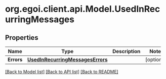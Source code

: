 # org.egoi.client.api.Model.UsedInRecurringMessages
## Properties

Name | Type | Description | Notes
------------ | ------------- | ------------- | -------------
**Errors** | [**UsedInRecurringMessagesErrors**](UsedInRecurringMessagesErrors.md) |  | [optional] 

[[Back to Model list]](../README.md#documentation-for-models) [[Back to API list]](../README.md#documentation-for-api-endpoints) [[Back to README]](../README.md)

